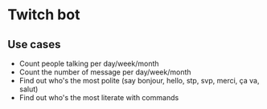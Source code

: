 # Twitch bot

## Use cases

- Count people talking per day/week/month
- Count the number of message per day/week/month
- Find out who's the most polite (say bonjour, hello, stp, svp, merci, ça va, salut)
- Find out who's the most literate with commands
